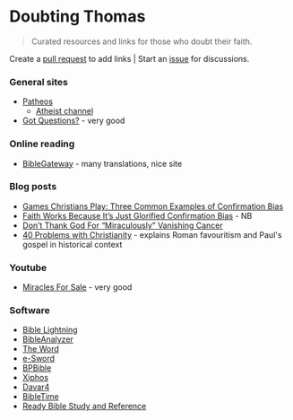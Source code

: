 
# Doubting Thomas

> Curated resources and links for those who doubt their faith.

Create a [pull request](https://github.com/shnbwmn/doubting-thomas/pulls) to add links | Start an [issue](https://github.com/shnbwmn/doubting-thomas/issues) for discussions.

### General sites

* [Patheos](http://www.patheos.com/)
	* [Atheist channel](http://www.patheos.com/Atheist)
* [Got Questions?](http://www.gotquestions.org/) - very good

### Online reading

* [BibleGateway](https://www.biblegateway.com/) - many translations, nice site

### Blog posts

* [Games Christians Play: Three Common Examples of Confirmation Bias](http://www.patheos.com/blogs/godlessindixie/2014/05/22/games-christians-play-three-common-examples-of-confirmation-bias/)
* [Faith Works Because It’s Just Glorified Confirmation Bias](http://www.patheos.com/blogs/barrierbreaker/faithglorification-of-confirmation-bias/) - NB
* [Don’t Thank God For “Miraculously” Vanishing Cancer](http://www.patheos.com/blogs/barrierbreaker/dont-thank-god-for-miraculously-vanishing-cancer/)
* [40 Problems with Christianity](http://www.patheos.com/blogs/friendlyatheist/2014/08/26/40-problems-with-christianity/) - explains Roman favouritism and Paul's gospel in historical context

### Youtube

* [Miracles For Sale](https://www.youtube.com/watch?v=iuP5uOI7Xwc) - very good

### Software

* [Bible Lightning](http://www.softpedia.com/get/PORTABLE-SOFTWARE/Education/BibleLightning-Portable.shtml)
* [BibleAnalyzer](http://www.bibleanalyzer.com/)
* [The Word](http://www.theword.net/index.php?)
* [e-Sword](http://www.e-sword.net/)
* [BPBible](https://github.com/bpbible/bpbible)
* [Xiphos](http://xiphos.org/)
* [Davar4](http://www.davar3.net/)
* [BibleTime](http://bibletime.info/)
* [Ready Bible Study and Reference](http://www.softpedia.com/get/Others/Home-Education/Ready-Bible-Study-and-Reference.shtml)





